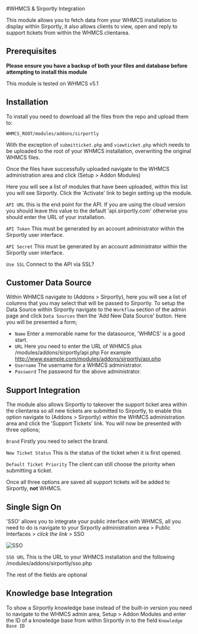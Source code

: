 #WHMCS & Sirportly Integration

This module allows you to fetch data from your WHMCS installation to display within Sirportly, it also allows clients to view, open and reply to support tickets from within the WHMCS clientarea.

## Prerequisites

**Please ensure you have a backup of both your files and database before attempting to install this module**

This module is tested on WHMCS v5.1

## Installation

To install you need to download all the files from the repo and upload them to:

```
WHMCS_ROOT/modules/addons/sirportly
```

With the exception of `submitticket.php` and `viewticket.php` which needs to be uploaded to the root of your WHMCS installation, overwriting the original WHMCS files. 

Once the files have successfully uploaded navigate to the WHMCS administration area and click (Setup > Addon Modules)

Here you will see a list of modules that have been uploaded, within this list you will see Sirportly. Click the 'Activate' link to begin setting up the module.

`API URL` this is the end point for the API. If you are using the cloud version you should leave this value to the default 'api.sirportly.com' otherwise you should enter the URL of your installation.

`API Token` This must be generated by an account administrator within the Sirportly user interface.

`API Secret` This must be generated by an account administrator within the Sirportly user interface.

`Use SSL` Connect to the API via SSL?

## Customer Data Source

Within WHMCS navigate to (Addons > Sirportly), here you will see a list of columns that you may select that will be passed to Sirportly. To setup the Data Source within Sirportly navigate to the ```Workflow``` section of the admin page and click ```Data Sources``` then the 'Add New Data Source' button.
Here you will be presented a form;

* `Name` Enter a memorable name for the datasource, 'WHMCS' is a good start.
* `URL` Here you need to enter the URL of WHMCS plus /modules/addons/sirportly/api.php For example http://www.example.com/modules/addons/sirportly/api.php 
* `Username` The username for a WHMCS administrator.
* `Password` The password for the above administrator.

## Support Integration

The module also allows Sirportly to takeover the support ticket area within the clientarea so all new tickets are submitted to Sirportly, to enable this option navigate to (Addons > Sirportly) within the WHMCS administration area and click the 'Support Tickets' link. You will now be presented with three options;

`Brand` Firstly you need to select the brand.

`New Ticket Status` This is the status of the ticket when it is first opened.

`Default Ticket Priority` The client can still choose the priority when submitting a ticket.

Once all three options are saved all support tickets will be added to Sirportly, **not** WHMCS.

## Single Sign On
'SSO' allows you to integrate your public interface with WHMCS, all you need to do is navigate to your Sirportly administration area > Public Interfaces > *click the link* > SSO

![SSO](http://cloud.atechmedia.com/sirportly/publicinterfacesso.png)

`SSO URL` This is the URL to your WHMCS installation and the following /modules/addons/sirportly/sso.php

The rest of the fields are optional

## Knowledge base Integration
To show a Sirportly knowledge base instead of the built-in version you need to navigate to the WHMCS admin area, Setup > Addon Modules and enter the ID of a knowledge base from within Sirportly in to the field `Knowledge Base ID`
